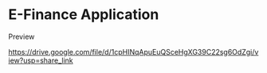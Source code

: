 # E-Finance Application

Preview

https://drive.google.com/file/d/1cpHINqApuEuQSceHgXG39C22sg6OdZgi/view?usp=share_link

